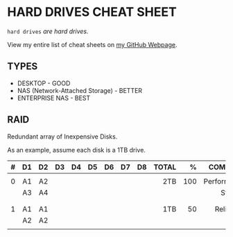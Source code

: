 # HARD DRIVES CHEAT SHEET

`hard drives` _are hard drives._

View my entire list of cheat sheets on
[my GitHub Webpage](https://jeffdecola.github.io/my-cheat-sheets/).

## TYPES

* DESKTOP - GOOD
* NAS (Network-Attached Storage) - BETTER
* ENTERPRISE NAS - BEST

## RAID

Redundant array of Inexpensive Disks.

As an example, assume each disk is a 1TB drive.

| # | D1 | D2 | D3 | D4 | D5 | D6 | D7 | D8 | TOTAL |   % |          COMMENT |             
|--:|---:|---:|---:|---:|---:|---:|---:|---:|------:|----:|-----------------:|
|   |    |    |    |    |    |    |    |    |       |     |                  |
| 0 | A1 | A2 |    |    |    |    |    |    |   2TB | 100 |      Performance |
|   | A3 | A4 |    |    |    |    |    |    |       |     |         Striping |
|   |    |    |    |    |    |    |    |    |       |     |                  |
|   |    |    |    |    |    |    |    |    |       |     |                  |
| 1 | A1 | A1 |    |    |    |    |    |    |   1TB |  50 |      Reliability |
|   | A2 | A2 |    |    |    |    |    |    |       |     |           Mirror |
|   |    |    |    |    |    |    |    |    |       |     |                  |